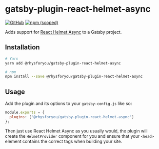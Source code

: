 # gatsby-plugin-react-helmet-async

[![GitHub](https://img.shields.io/github/license/rhysforyou/gatsby-plugin-react-helmet-async.svg?style=flat-square)](https://github.com/rhysforyou/gatsby-plugin-react-helmet-async/blob/master/LICENSE) [![npm (scoped)](https://img.shields.io/npm/v/@rhysforyou/gatsby-plugin-react-helmet-async.svg?style=flat-square)](https://www.npmjs.com/package/@rhysforyou/gatsby-plugin-react-helmet-async)

Adds support for [React Helmet Async] to a Gatsby project.

[react helmet async]: (https://github.com/staylor/react-helmet-async)

## Installation

```sh
# Yarn
yarn add @rhysforyou/gatsby-plugin-react-helmet-async

# npm
npm install --save @rhysforyou/gatsby-plugin-react-helmet-async
```

## Usage

Add the plugin and its options to your `gatsby-config.js` like so:

```js
module.exports = {
  plugins: ["@rhysforyou/gatsby-plugin-react-helmet-async"]
};
```

Then just use React Helmet Async as you usually would, the plugin will create the `HelmetProvider` component for you and ensure that your `<head>` element contains the correct tags when building your site.
